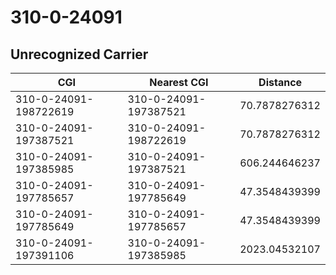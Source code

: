 # 310-0-24091
## Unrecognized Carrier


| CGI | Nearest CGI | Distance |
|-----|-------------|----------|
| 310-0-24091-198722619 | 310-0-24091-197387521 | 70.7878276312 |
| 310-0-24091-197387521 | 310-0-24091-198722619 | 70.7878276312 |
| 310-0-24091-197385985 | 310-0-24091-197387521 | 606.244646237 |
| 310-0-24091-197785657 | 310-0-24091-197785649 | 47.3548439399 |
| 310-0-24091-197785649 | 310-0-24091-197785657 | 47.3548439399 |
| 310-0-24091-197391106 | 310-0-24091-197385985 | 2023.04532107 |

